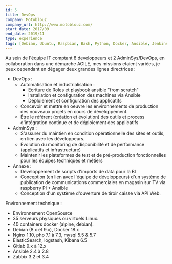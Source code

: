 ```yaml
---
id: 5
title: DevOps
company: Motoblouz
company_url: http://www.motoblouz.com/
start_date: 2017/09
end_date: 2019/11
type: experience
tags: [Debian, Ubuntu, Raspbian, Bash, Python, Docker, Ansible, Jenkins, Gitlab, haproxy, varnish, nginx, php, mysql, redis, Stack ELK, Grafana, Prometheus, Zabbix]
---
```


Au sein de l'équipe IT comptant 8 developpeurs et 2 AdminSys/DevOps, en collaboration dans une démarche AGILE, mes missions etaient variées, je peux cependant en dégager deux grandes lignes directrices :

* DevOps :
    * Automatisation et industrialisation :
        * Ecriture de Roles et playbook ansible "from scratch"
        * Installation et configuration des machines via Ansible
        * Déploiement et configuration des applicatifs
    * Concevoir et mettre en oeuvre les environnements de production des nouveaux projets en cours de développement.
    * Être le référent (création et évolution) des outils et process d'intégration continue et de déploiement des applicatifs
* AdminSys :
    * S'assurer du maintien en condition opérationnelle des sites et outils, en lien avec les développeurs.
    * Evolution du monitoring de disponibilité et de performance (applicatifs et infrastructure)
    * Maintenir les plateformes de test et de pré-production fonctionnelles pour les équipes techniques et métiers
* Annexe :
    * Developpement de scripts d'imports de data pour la BI
    * Conception (en lien avec l'équipe de développeurs) d'un système de publication de communications commerciales en magasin sur TV via raspberry PI + Ansible
    * Conception d'un système d'ouverture de tiroir caisse via API Web.

Environnement technique :

* Environnement OpenSource
* 35 serveurs physiques ou virtuels Linux.
* 40 containers docker (alpine, debian).
* Debian (8.x et 9.x), Docker 18.x
* Nginx 1.10, php 7.1 à 7.3, mysql 5.5 &amp; 5.7
* ElasticSearch, logstash, Kibana 6.5
* Gitlab 9.x à 12.x
* Ansible 2.4 à 2.8
* Zabbix 3.2 et 3.4